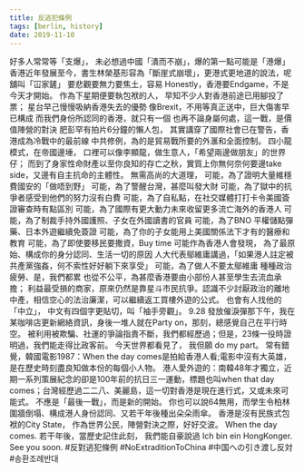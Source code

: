 ```yaml
---
title: 反逃犯條例
tags: [berlin, history]
date: 2019-11-10
---
```

好多人常常等「支爆」，
未必想過中國「潰而不崩」，爆的第一點可能是「港爆」
香港近年發展至今，書生林榮基形容為「斷崖式崩壞」，更港式更地道的說法，呢舖叫「冚家鏟」
要悲觀要無力要焦土，容易
Honestly，香港要Endgame，不是今天才開始。
作為下星期便要執包袱的人，
早知不少人對香港前途已用腳投了票；
星台早己慢慢吸納香港失去的優勢
像Brexit，不用等真正送中，巨大傷害早已構成
而我們身份所認同的香港，就只有一個
也再不論身屬何處，這一戰，是價值陣營的對決
肥彭罕有拍片6分鐘的懶人包，
其實講穿了國際社會已在警告，香港成為冷戰中的最前線
中共修例，為的是貿易戰所要的外滙和全面控制。
四小龍模式，在帝國邊埵，
口裡可以像李顯龍，做生意人，「希望兩邊做朋友」的世界仔；
而到了身家性命財產以至你良知的存亡之秋，實質上你無何奈何要邊take side，又邊有自主抗命的主體性。
無需高尚的大道理，
可能，為了證明大量維穩費國安的「做唔到野」
可能，為了警醒台灣，甚麼叫發大財
可能，為了獄中的抗爭者感受到他們的努力沒有白費
可能，為了自私點，在社交媒體打打卡令美國簽證審查時有點區別
可能，為了國際有更大動力未來收留更多流亡海外的香港人
可能，為了制裁手持外國護照、子女在外國讀書的官員
可能，為了BNO 平權儲點彈藥、日本外遊繼續免簽證
可能，為了你的子女能用上美國關係法下才有的醫療和教育
可能，為了即使要移民要撒資，Buy time
可能作為香港人會發現，
為了最原始、構成你的身分認同、生活一切的原因
人大代表鄔維庸講過，「如果港人註定被共產黨強姦，何不索性好好躺下來享受」
可能，為了做人不要太鄔維庸
種種政治疲勞、是，我們都累
也從不公平，為甚麼香港要由小部份人甚至學生去流血承擔；
利益最受損的商家，原來仍然是靠星斗市民抗爭。認識不少討厭政治的離地中產，相信空心的法治廉潔，可以繼續返工買樓外遊的公式。
也會有人找他的「中立」，
中文有四個字更貼切，叫「袖手旁觀」。
9.28 發放催淚彈那下午，我在某咖啡店更新網絡資訊，身後一堆人就在Party on，那刻，總感覺自己在平行時空。
被利用被欺騙、社運的爭論指責不斷，我們都經歷過；但是，23條一役時證明過，我們能走得比政客前。
今天世界都看見了， 我但願 do my part。
常有錯覺，韓國電影1987：When the day comes是拍給香港人看;電影中沒有大英雄，是在歷史時刻盡良知做本份的每個小人物。
港人愛外遊的：南韓48年才獨立，近期一系列策展紀念的卻是100年前的抗日三一運動，標題也叫when that day comes；台灣經歷過二二八、美麗島，這一切對香港是現在進行式，又或未來可能式。
不應是「最後一戰」，而是新的開始。
你也可以說64無用，而學生令柏林圍牆倒塌、構成港人身份認同、又若干年後種出朵朵雨傘。
香港是沒有民族式包袱的City State，
作為世界公民，陣營對決之際，好好交波。
When the day comes.
若干年後，當歷史記住此刻，
我們能自豪說過 Ich bin ein HongKonger.
See you soon.
#反對逃犯條例
#NoExtraditionToChina
#中国への引き渡し反対
#송환조례반대
